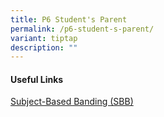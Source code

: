 ```yaml
---
title: P6 Student's Parent
permalink: /p6-student-s-parent/
variant: tiptap
description: ""
---
```

<h4>Useful Links</h4>
<p><a href="https://www.crestsec.edu.sg/announcements/announcements/2024-sbb-info/" rel="noopener noreferrer nofollow" target="_blank">Subject-Based Banding (SBB)</a>
</p>